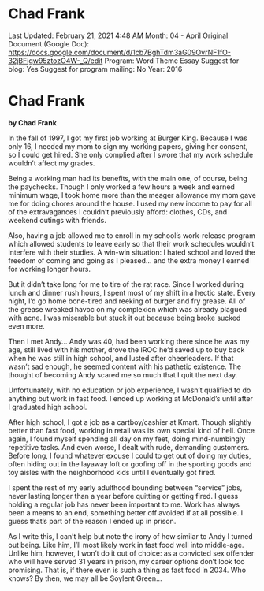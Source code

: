 # Chad Frank

Last Updated: February 21, 2021 4:48 AM
Month: 04 - April
Original Document (Google Doc): https://docs.google.com/document/d/1cb7BghTdm3aG09OvrNF1fO-32jBFigw95ztozO4W-_Q/edit
Program: Word Theme Essay
Suggest for blog: Yes
Suggest for program mailing: No
Year: 2016

# Chad Frank

**by Chad Frank**

In the fall of 1997, I got my first job working at Burger King. Because I was only 16, I needed my mom to sign my working papers, giving her consent, so I could get hired. She only complied after I swore that my work schedule wouldn’t affect my grades.

Being a working man had its benefits, with the main one, of course, being the paychecks. Though I only worked a few hours a week and earned minimum wage, I took home more than the meager allowance my mom gave me for doing chores around the house. I used my new income to pay for all of the extravagances I couldn’t previously afford: clothes, CDs, and weekend outings with friends.

Also, having a job allowed me to enroll in my school’s work-release program which allowed students to leave early so that their work schedules wouldn’t interfere with their studies. A win-win situation: I hated school and loved the freedom of coming and going as I pleased… and the extra money I earned for working longer hours.

But it didn’t take long for me to tire of the rat race. Since I worked during lunch and dinner rush hours, I spent most of my shift in a hectic state. Every night, I’d go home bone-tired and reeking of burger and fry grease. All of the grease wreaked havoc on my complexion which was already plagued with acne. I was miserable but stuck it out because being broke sucked even more.

Then I met Andy… Andy was 40, had been working there since he was my age, still lived with his mother, drove the IROC he’d saved up to buy back when he was still in high school, and lusted after cheerleaders. If that wasn’t sad enough, he seemed content with his pathetic existence. The thought of becoming Andy scared me so much that I quit the next day.

Unfortunately, with no education or job experience, I wasn’t qualified to do anything but work in fast food. I ended up working at McDonald’s until after I graduated high school.

After high school, I got a job as a cartboy/cashier at Kmart. Though slightly better than fast food, working in retail was its own special kind of hell. Once again, I found myself spending all day on my feet, doing mind-numbingly repetitive tasks. And even worse, I dealt with rude, demanding customers. Before long, I found whatever excuse I could to get out of doing my duties, often hiding out in the layaway loft or goofing off in the sporting goods and toy aisles with the neighborhood kids until I eventually got fired.

I spent the rest of my early adulthood bounding between “service” jobs, never lasting longer than a year before quitting or getting fired. I guess holding a regular job has never been important to me. Work has always been a means to an end, something better off avoided if at all possible. I guess that’s part of the reason I ended up in prison.

As I write this, I can’t help but note the irony of how similar to Andy I turned out being. Like him, I’ll most likely work in fast food well into middle-age. Unlike him, however, I won’t do it out of choice: as a convicted sex offender who will have served 31 years in prison, my career options don’t look too promising. That is, if there even is such a thing as fast food in 2034. Who knows? By then, we may all be Soylent Green…